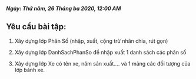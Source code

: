 ***Ngày: Thứ năm, 26 Tháng ba 2020, 12:00 AM***

## Yêu cầu bài tập:

1. Xây dựng lớp Phân Số (nhập, xuất, cộng trừ nhân chia, rút gọn)

2. Xây dựng lớp DanhSachPhanSo để nhập xuất 1 danh sách các phân số

3. Xây dựng lớp Xe có tên xe, năm sản xuất.... và 1 mảng các đối tượng của lớp bánh xe.
